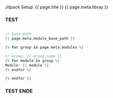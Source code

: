 Jitpack Setup:
{{ page.title }}
{{ page.meta.libray }}

### TEST
```kotlin

// base path
{{ page.meta.module_base_path }}

{% for group in page.meta.modules %}

// Group: {{ group.name }}
{% for module in group %}
Module: {{ module }}
{% endfor %}

{% endfor %}

```

### TEST ENDE
